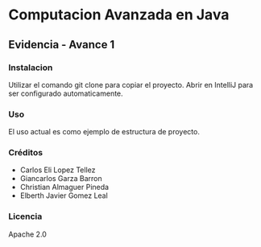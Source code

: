 # Computacion Avanzada en Java
## Evidencia - Avance 1

### Instalacion
Utilizar el comando git clone para copiar el proyecto. Abrir en IntelliJ para ser configurado automaticamente.

### Uso
El uso actual es como ejemplo de estructura de proyecto.

### Créditos
- Carlos Eli Lopez Tellez
- Giancarlos Garza Barron
- Christian Almaguer Pineda
- Elberth Javier Gomez Leal

### Licencia
Apache 2.0

